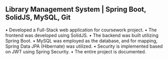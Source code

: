 ## Library Management System | Spring Boot, SolidJS, MySQL, Git
• Developed a Full-Stack web application for coursework project.
• The frontend was developed using SolidJS.
• The backend was built utilizing Spring Boot.
• MySQL was employed as the database, and for mapping, Spring Data JPA (Hibernate) was utilized.
• Security is implemented based on JWT using Spring Security.
• The entire project is documented.
